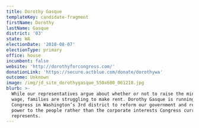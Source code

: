 ```yaml
---
title: Dorothy Gasque
templateKey: candidate-fragment
firstName: Dorothy
lastName: Gasque
district: '03'
state: WA
electionDate: '2018-08-07'
electionType: primary
office: house
incumbent: false
website: 'http://dorothyforcongress.com/'
donationLink: 'https://secure.actblue.com/donate/dorothywa'
outcome: Unknown
image: /img/jd_site_dorothygasque_550x600_061218.jpg
blurb: >-
  While our representatives argue about whether or not to raise the minimum
  wage, families are struggling to make rent. Dorothy Gasque is running for
  Congress in Washington’s 3rd district to reform our government and return
  power to the people rather than the corporate interests Congress currently
  represents.
---
```


